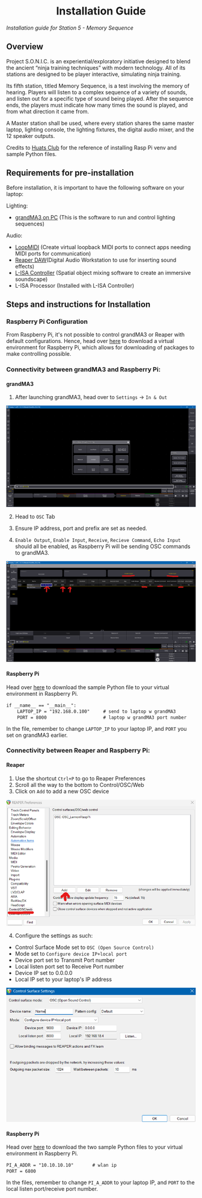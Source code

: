 <h1 align="center">
  Installation Guide
</h1>

<p align="center">

 <i align="center">Installation guide for Station 5 - Memory Sequence </i>
</p>

## Overview

Project S.O.N.I.C. is an experiential/exploratory initiative designed to blend the ancient “ninja training techniques” with modern technology. All of its stations are designed to be player interactive, simulating ninja training.

Its fifth station, titled Memory Sequence, is a test involving the memory of hearing. Players will listen to a complex sequence of a variety of sounds, and listen out for a specific type of sound being played. After the sequence ends, the players must indicate how many times the sound is played, and from what direction it came from.

A Master station shall be used, where every station shares the same master laptop, lighting console, the lighting fixtures, the digital audio mixer, and the 12 speaker outputs.

Credits to [Huats Club](https://github.com/huats-club) for the reference of installing Rasp Pi venv and sample Python files.

## Requirements for pre-installation

Before installation, it is important to have the following software on your laptop:

Lighting:

- [grandMA3 on PC](https://www.malighting.com/downloads/products/grandma3/) (This is the software to run and control lighting sequences)

Audio:

- [LoopMIDI](https://www.tobias-erichsen.de/software/loopmidi.html) (Create virtual loopback MIDI ports to connect apps needing MIDI ports for communication)
- [Reaper DAW](https://www.reaper.fm/download.php)(Digital Audio Workstation to use for inserting sound effects)
- [L-ISA Controller](https://www.l-acoustics.com/products/l-isa-studio/) (Spatial object mixing software to create an immersive soundscape)
- L-ISA Processor (Installed with L-ISA Controller)

## Steps and instructions for Installation

### Raspberry Pi Configuration

From Raspberry Pi, it's not possible to control grandMA3 or Reaper with default configurations. Hence, head over [here](https://github.com/huats-club/mts_sensor_cookbook/blob/main/0.%20virtual_environment/venv.md) to download a virtual environment for Raspberry Pi, which allows for downloading of packages to make controlling possible.

### Connectivity between grandMA3 and Raspberry Pi:

#### grandMA3

1) After launching grandMA3, head over to `Settings` -> `In & Out`

![](screenshots/GrandMA3_Step1.png)

2) Head to `OSC` Tab

3) Ensure IP address, port and prefix are set as needed.

4) `Enable Output`, `Enable Input`, `Receive`, `Recieve Command`, `Echo Input` should all be enabled, as Raspberry Pi will be sending OSC commands to grandMA3.

![](screenshots/GrandMA3_Step4.png)

#### Raspberry Pi

Head over [here](https://github.com/huats-club/oscstarterkit/tree/main/tutorial5) to download the sample Python file to your virtual environment in Raspberry Pi.

```
if __name__ == "__main__":
    LAPTOP_IP = "192.168.0.100"		# send to laptop w grandMA3
    PORT = 8000                     # laptop w grandMA3 port number
```

In the file, remember to change `LAPTOP_IP` to your laptop IP, and ```PORT``` you set on grandMA3 earlier.

### Connectivity between Reaper and Raspberry Pi:

#### Reaper

1) Use the shortcut `Ctrl+P` to go to Reaper Preferences 
2) Scroll all the way to the bottom to Control/OSC/Web
3) Click on `Add` to add a new OSC device 

![](screenshots/Reaper_Step1.png)

4) Configure the settings as such:

- Control Surface Mode set to `OSC (Open Source Control)`
- Mode set to `Configure device IP+local port`
- Device port set to Transmit Port number
- Local listen port set to Receive Port number
- Device IP set to 0.0.0.0
- Local IP set to your laptop's IP address

![](screenshots/Reaper_Step4.png)

#### Raspberry Pi

Head over [here](https://github.com/huats-club/oscstarterkit/tree/main/tutorial8) to download the two sample Python files to your virtual environment in Raspberry Pi.

```
PI_A_ADDR = "10.10.10.10"		# wlan ip
PORT = 6800
```

In the files, remember to change `PI_A_ADDR` to your laptop IP, and ```PORT``` to the local listen port/receive port number.

